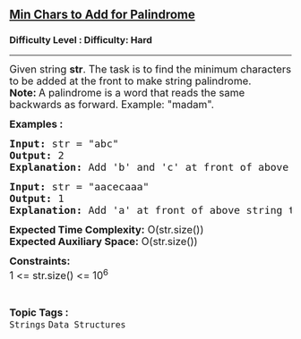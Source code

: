 <h2><a href="https://www.geeksforgeeks.org/problems/minimum-characters-to-be-added-at-front-to-make-string-palindrome/1?page=1&difficulty">Min Chars to Add for Palindrome</a></h2><h3>Difficulty Level : Difficulty: Hard</h3><hr><div class="problems_problem_content__Xm_eO"><p><span style="font-size: 18px;">Given string&nbsp;<strong>str</strong>. The task is to find the minimum characters to be added at the front to make string palindrome.<br><strong>Note:&nbsp;</strong>A palindrome is a word that reads the same backwards as forward. Example: "madam".</span></p>
<p><span style="font-size: 18px;"><strong>Examples :</strong></span></p>
<pre><span style="font-size: 18px;"><strong>Input: </strong>str = "abc"
<strong>Output: </strong>2
<strong>Explanation: </strong>Add 'b' and 'c' at front of above string to make it palindrome : "cbabc"</span>
</pre>
<pre><span style="font-size: 18px;"><strong>Input: </strong>str = "aacecaaa"
<strong>Output: </strong>1
<strong>Explanation:</strong> Add 'a' at front of above string to make it palindrome : "aaacecaaa"</span>
</pre>
<p><span style="font-size: 18px;"><strong>Expected Time Complexity:</strong> O(str.size())<br><strong>Expected Auxiliary Space:</strong> O(str.size())</span></p>
<p><span style="font-size: 18px;"><strong>Constraints:</strong><br>1 &lt;= str.size() &lt;= 10<sup>6</sup></span></p></div><br><p><span style=font-size:18px><strong>Topic Tags : </strong><br><code>Strings</code>&nbsp;<code>Data Structures</code>&nbsp;